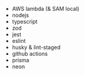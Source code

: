 - AWS lambda (& SAM local)  
- nodejs  
- typescript  
- zod  
- jest  
- eslint  
- husky & lint-staged  
- github actions  
- prisma  
- neon
